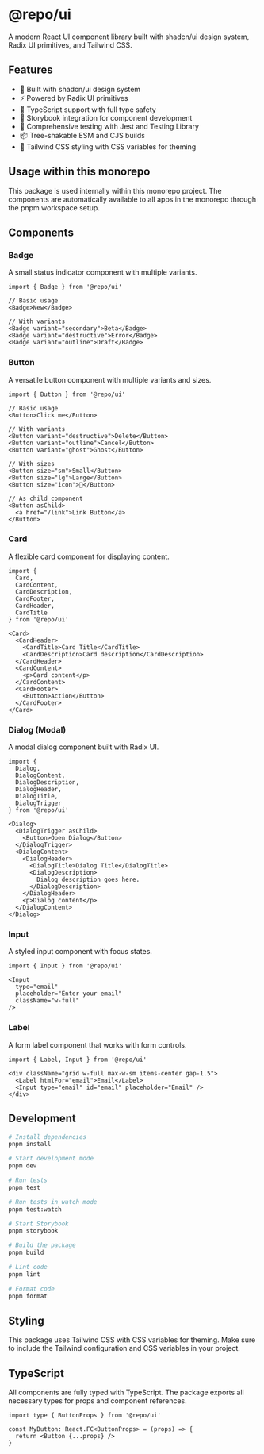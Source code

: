 # @repo/ui

A modern React UI component library built with shadcn/ui design system, Radix UI primitives, and Tailwind CSS.

## Features

- 🎨 Built with shadcn/ui design system
- ⚡ Powered by Radix UI primitives
- 🎯 TypeScript support with full type safety
- 🎪 Storybook integration for component development
- 🧪 Comprehensive testing with Jest and Testing Library
- 📦 Tree-shakable ESM and CJS builds
- 🎨 Tailwind CSS styling with CSS variables for theming

## Usage within this monorepo

This package is used internally within this monorepo project. The components are automatically available to all apps in the monorepo through the pnpm workspace setup.

## Components

### Badge

A small status indicator component with multiple variants.

```tsx
import { Badge } from '@repo/ui'

// Basic usage
<Badge>New</Badge>

// With variants
<Badge variant="secondary">Beta</Badge>
<Badge variant="destructive">Error</Badge>
<Badge variant="outline">Draft</Badge>
```

### Button

A versatile button component with multiple variants and sizes.

```tsx
import { Button } from '@repo/ui'

// Basic usage
<Button>Click me</Button>

// With variants
<Button variant="destructive">Delete</Button>
<Button variant="outline">Cancel</Button>
<Button variant="ghost">Ghost</Button>

// With sizes
<Button size="sm">Small</Button>
<Button size="lg">Large</Button>
<Button size="icon">🚀</Button>

// As child component
<Button asChild>
  <a href="/link">Link Button</a>
</Button>
```

### Card

A flexible card component for displaying content.

```tsx
import { 
  Card, 
  CardContent, 
  CardDescription, 
  CardFooter, 
  CardHeader, 
  CardTitle 
} from '@repo/ui'

<Card>
  <CardHeader>
    <CardTitle>Card Title</CardTitle>
    <CardDescription>Card description</CardDescription>
  </CardHeader>
  <CardContent>
    <p>Card content</p>
  </CardContent>
  <CardFooter>
    <Button>Action</Button>
  </CardFooter>
</Card>
```

### Dialog (Modal)

A modal dialog component built with Radix UI.

```tsx
import { 
  Dialog, 
  DialogContent, 
  DialogDescription, 
  DialogHeader, 
  DialogTitle, 
  DialogTrigger 
} from '@repo/ui'

<Dialog>
  <DialogTrigger asChild>
    <Button>Open Dialog</Button>
  </DialogTrigger>
  <DialogContent>
    <DialogHeader>
      <DialogTitle>Dialog Title</DialogTitle>
      <DialogDescription>
        Dialog description goes here.
      </DialogDescription>
    </DialogHeader>
    <p>Dialog content</p>
  </DialogContent>
</Dialog>
```

### Input

A styled input component with focus states.

```tsx
import { Input } from '@repo/ui'

<Input 
  type="email" 
  placeholder="Enter your email" 
  className="w-full"
/>
```

### Label

A form label component that works with form controls.

```tsx
import { Label, Input } from '@repo/ui'

<div className="grid w-full max-w-sm items-center gap-1.5">
  <Label htmlFor="email">Email</Label>
  <Input type="email" id="email" placeholder="Email" />
</div>
```

## Development

```bash
# Install dependencies
pnpm install

# Start development mode
pnpm dev

# Run tests
pnpm test

# Run tests in watch mode
pnpm test:watch

# Start Storybook
pnpm storybook

# Build the package
pnpm build

# Lint code
pnpm lint

# Format code
pnpm format
```

## Styling

This package uses Tailwind CSS with CSS variables for theming. Make sure to include the Tailwind configuration and CSS variables in your project.

## TypeScript

All components are fully typed with TypeScript. The package exports all necessary types for props and component references.

```tsx
import type { ButtonProps } from '@repo/ui'

const MyButton: React.FC<ButtonProps> = (props) => {
  return <Button {...props} />
}
```